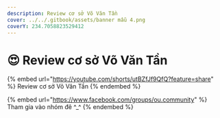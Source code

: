 ```yaml
---
description: Review cơ sở Võ Văn Tần
cover: ../../.gitbook/assets/banner mẫu 4.png
coverY: 234.7058823529412
---
```


# 😍 Review cơ sở Võ Văn Tần

{% embed url="https://youtube.com/shorts/utBZfJf9QfQ?feature=share" %}
Review cơ sở Võ Văn Tần
{% endembed %}

{% embed url="https://www.facebook.com/groups/ou.community" %}
Tham gia vào nhóm đê ^\_^
{% endembed %}
